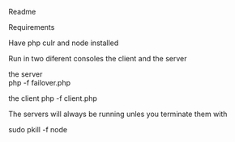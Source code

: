 Readme

Requirements

Have php culr and node  installed

Run in two diferent consoles the client and the server

the server  
php -f failover.php

the client
php -f client.php


The servers will always be running unles you terminate them with

sudo pkill -f node






